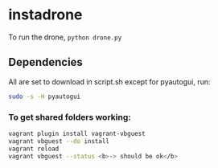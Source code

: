 # instadrone

To run the drone, `python drone.py`

## Dependencies
All are set to download in script.sh except for pyautogui, run:
```bash
sudo -s -H pyautogui
```

### To get shared folders working:
```bash
vagrant plugin install vagrant-vbguest
vagrant vbguest --do install
vagrant reload
vagrant vbguest --status <b>-> should be ok</b>
```